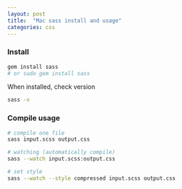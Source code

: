 ```yaml
---
layout: post 
title:  "Mac sass install and usage"
categories: css
---
```


### Install

```bash
gem install sass
# or sudo gem install sass
```

When installed, check version

```bash
sass -v
```

### Compile usage

```bash
# compile one file
sass input.scss output.css

# watching (automatically compile)
sass --watch input.scss:output.css

# set style
sass --watch --style compressed input.scss output.css
```
